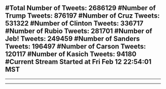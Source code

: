 #Total Number of Tweets: 2686129 
#Number of Trump Tweets: 876197
#Number of Cruz Tweets: 531322
#Number of Clinton Tweets: 336717
#Number of Rubio Tweets: 281701
#Number of Jeb! Tweets: 249459
#Number of Sanders Tweets: 196497
#Number of Carson Tweets: 120117
#Number of Kasich Tweets: 94180
#Current Stream Started at Fri Feb 12 22:54:01 MST
---
---
---
